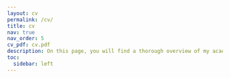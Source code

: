 ```yaml
---
layout: cv
permalink: /cv/
title: cv
nav: true
nav_order: 5
cv_pdf: cv.pdf
description: On this page, you will find a thorough overview of my academic journey, professional experiences, and key skills. scroll down for detailed insights into my educational background, projects, and achievements.
toc:
  sidebar: left
---
```

